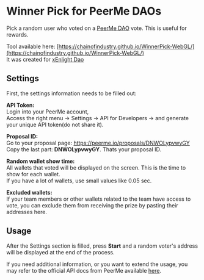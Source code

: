 # Winner Pick for PeerMe DAOs
Pick a random user who voted on a [PeerMe DAO](https://peerme.io/) vote. This is useful for rewards.

Tool available here: [https://chainofindustry.github.io/WinnerPick-WebGL/](https://chainofindustry.github.io/WinnerPick-WebGL/)  
It was created for [xEnlight Dao](https://twitter.com/xEnlightDAO)

## Settings
First, the settings information needs to be filled out:  

**API Token:**  
Login into your PeerMe account,  
Access the right menu -> Settings -> API for Developers -> and generate your unique API token(do not share it).  

**Proposal ID:**  
Go to your proposal page: https://peerme.io/proposals/DNWOLypvwyGY  
Copy the last part: **DNWOLypvwyGY**. Thats your proposal ID.  

**Random wallet show time:**  
All wallets that voted will be displayed on the screen. This is the time to show for each wallet.  
If you have a lot of wallets, use small values like 0.05 sec.  

**Excluded wallets:**  
If your team members or other wallets related to the team have access to vote, you can exclude them from receiving the prize by pasting their addresses here.


## Usage
After the Settings section is filled, press **Start** and a random voter's address will be displayed at the end of the process.

If you need additional information, or you want to extend the usage, you may refer to the official API docs from PeerMe available [here](https://api.peerme.io/docs/index.html).


